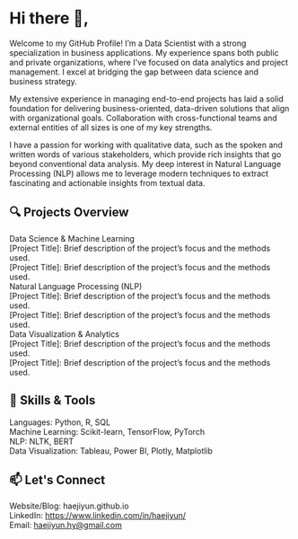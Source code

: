 # Hi there 👋,

Welcome to my GitHub Profile! I’m a Data Scientist with a strong specialization in business applications. My experience spans both public and private organizations, where I've focused on data analytics and project management. I excel at bridging the gap between data science and business strategy.

My extensive experience in managing end-to-end projects has laid a solid foundation for delivering business-oriented, data-driven solutions that align with organizational goals. Collaboration with cross-functional teams and external entities of all sizes is one of my key strengths.

I have a passion for working with qualitative data, such as the spoken and written words of various stakeholders, which provide rich insights that go beyond conventional data analysis. My deep interest in Natural Language Processing (NLP) allows me to leverage modern techniques to extract fascinating and actionable insights from textual data.

## 🔍 Projects Overview
Data Science & Machine Learning<br>
[Project Title]: Brief description of the project’s focus and the methods used.<br>
[Project Title]: Brief description of the project’s focus and the methods used.<br>
Natural Language Processing (NLP)<br>
[Project Title]: Brief description of the project’s focus and the methods used.<br>
[Project Title]: Brief description of the project’s focus and the methods used.<br>
Data Visualization & Analytics<br>
[Project Title]: Brief description of the project’s focus and the methods used.<br>
[Project Title]: Brief description of the project’s focus and the methods used.<br>

## 🌟 Skills & Tools
Languages: Python, R, SQL <br>
Machine Learning: Scikit-learn, TensorFlow, PyTorch <br>
NLP: NLTK, BERT <br>
Data Visualization: Tableau, Power BI, Plotly, Matplotlib <br>

## 📫 Let's Connect
Website/Blog: haejiyun.github.io <br>
LinkedIn: https://www.linkedin.com/in/haejiyun/ <br>
Email: haejiyun.hy@gmail.com <br>

